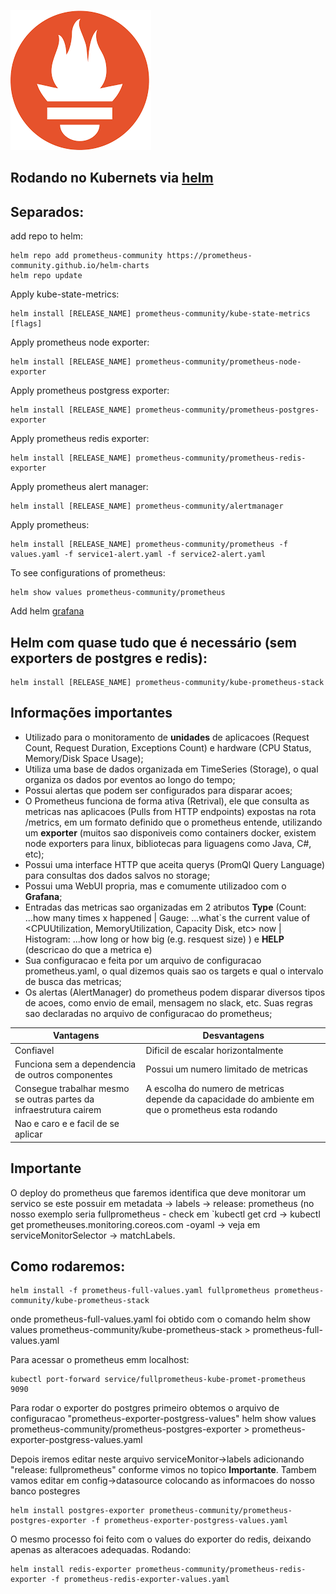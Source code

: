 ![](prometheus.png)

## Rodando no Kubernets via [helm](https://github.com/prometheus-community/helm-charts)

## Separados:
add repo to helm:
```console
helm repo add prometheus-community https://prometheus-community.github.io/helm-charts
helm repo update
```

Apply kube-state-metrics:
```console
helm install [RELEASE_NAME] prometheus-community/kube-state-metrics [flags]
```
Apply prometheus node exporter:
```console
helm install [RELEASE_NAME] prometheus-community/prometheus-node-exporter
```

Apply prometheus postgress exporter:
```console
helm install [RELEASE_NAME] prometheus-community/prometheus-postgres-exporter
```

Apply prometheus redis exporter:
```console
helm install [RELEASE_NAME] prometheus-community/prometheus-redis-exporter
```

Apply prometheus alert manager:
```console
helm install [RELEASE_NAME] prometheus-community/alertmanager
```

Apply prometheus:
```console
helm install [RELEASE_NAME] prometheus-community/prometheus -f values.yaml -f service1-alert.yaml -f service2-alert.yaml
```
To see configurations of prometheus:
```console
helm show values prometheus-community/prometheus
```

Add helm [grafana](https://github.com/grafana/helm-charts/tree/main/charts/grafana)


## Helm com quase tudo que é necessário (sem exporters de postgres e redis):
```console
helm install [RELEASE_NAME] prometheus-community/kube-prometheus-stack
```


## Informações importantes

* Utilizado para o monitoramento de **unidades** de aplicacoes (Request Count, Request Duration, Exceptions Count) e hardware (CPU Status, Memory/Disk Space Usage);
* Utiliza uma base de dados organizada em TimeSeries (Storage), o qual organiza os dados por eventos ao longo do tempo;
* Possui alertas que podem ser configurados para disparar acoes;
* O Prometheus funciona de forma ativa (Retrival), ele que consulta as metricas nas aplicacoes (Pulls from HTTP endpoints) expostas na rota /metrics, em um formato definido que o prometheus entende, utilizando um **exporter** (muitos sao disponiveis como containers docker, existem node exporters para linux, bibliotecas para liguagens como Java, C#, etc);
* Possui uma interface HTTP que aceita querys (PromQl Query Language) para consultas dos dados salvos no storage;
* Possui uma WebUI propria, mas e comumente utilizadoo com o **Grafana**;
* Entradas das metricas sao organizadas em 2 atributos **Type** (Count: ...how many times x happened | Gauge: ...what`s the current value of <CPUUtilization, MemoryUtilization, Capacity Disk, etc> now | Histogram: ...how long or how big (e.g. resquest size) ) e **HELP** (descricao do que a metrica e)
* Sua configuracao e feita por um arquivo de configuracao prometheus.yaml, o qual dizemos quais sao os targets e qual o intervalo de busca das metricas;
* Os alertas (AlertManager) do prometheus podem disparar diversos tipos de acoes, como envio de email, mensagem no slack, etc. Suas regras sao declaradas no arquivo de configuracao do prometheus;


| Vantagens  | Desvantagens  |
|---|---|
| Confiavel  |  Dificil de escalar horizontalmente |
| Funciona sem a dependencia de outros componentes  | Possui um numero limitado de metricas  |
| Consegue trabalhar mesmo se outras partes da infraestrutura cairem  | A escolha do numero de metricas depende da capacidade do ambiente em que o prometheus esta rodando  |
| Nao e caro e e facil de se aplicar  |  |

## Importante
O deploy do prometheus que faremos identifica que deve monitorar um servico se este possuir em metadata -> labels -> release: prometheus (no nosso exemplo seria fullprometheus - check em `kubectl get crd -> kubectl get prometheuses.monitoring.coreos.com -oyaml -> veja em serviceMonitorSelector -> matchLabels.

## Como rodaremos:
```console
helm install -f prometheus-full-values.yaml fullprometheus prometheus-community/kube-prometheus-stack
```
onde prometheus-full-values.yaml foi obtido com o comando helm show values prometheus-community/kube-prometheus-stack > prometheus-full-values.yaml

Para acessar o prometheus emm localhost:
```console
kubectl port-forward service/fullprometheus-kube-promet-prometheus 9090
```

Para rodar o exporter do postgres primeiro obtemos o arquivo de configuracao "prometheus-exporter-postgress-values"
helm show values prometheus-community/prometheus-postgres-exporter > prometheus-exporter-postgress-values.yaml

Depois iremos editar neste arquivo serviceMonitor->labels adicionando "release: fullprometheus" conforme vimos no topico **Importante**. Tambem vamos editar em config->datasource colocando as informacoes do nosso banco postegres

```console
helm install postgres-exporter prometheus-community/prometheus-postgres-exporter -f prometheus-exporter-postgress-values.yaml
```

O mesmo processo foi feito com o values do exporter do redis, deixando apenas as alteracoes adequadas. Rodando:

```console
helm install redis-exporter prometheus-community/prometheus-redis-exporter -f prometheus-redis-exporter-values.yaml
```